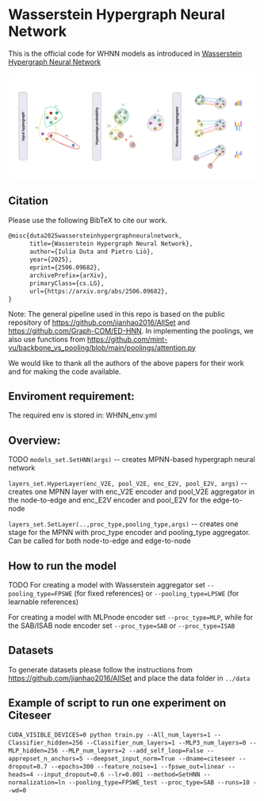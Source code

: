 # Wasserstein Hypergraph Neural Network

This is the official code for WHNN models as introduced in [Wasserstein Hypergraph Neural Network](https://arxiv.org/abs/2506.09682)

<div align="center">
  <img src="WHNN.png" width="500px" />
</div>


## Citation
Please use the following BibTeX to cite our work.
```
@misc{duta2025wassersteinhypergraphneuralnetwork,
      title={Wasserstein Hypergraph Neural Network}, 
      author={Iulia Duta and Pietro Liò},
      year={2025},
      eprint={2506.09682},
      archivePrefix={arXiv},
      primaryClass={cs.LG},
      url={https://arxiv.org/abs/2506.09682}, 
}
```

Note: The general pipeline used in this repo is based on the public repository of https://github.com/jianhao2016/AllSet and https://github.com/Graph-COM/ED-HNN. 
In implementing the poolings, we also use functions from https://github.com/mint-vu/backbone_vs_pooling/blob/main/poolings/attention.py

We would like to thank all the authors of the above papers for their work and for making the code available. 

## Enviroment requirement:
The required env is stored in: WHNN_env.yml

## Overview:
TODO
`models_set.SetHNN(args)` -- creates MPNN-based hypergraph neural network 

`layers_set.HyperLayer(enc_V2E, pool_V2E, enc_E2V, pool_E2V, args)` -- creates one MPNN layer with enc_V2E encoder and pool_V2E aggregator in the node-to-edge and enc_E2V encoder and pool_E2V for the edge-to-node

`layers_set.SetLayer(..,proc_type,pooling_type,args)` -- creates one stage for the MPNN with proc_type encoder and pooling_type aggregator. Can be called for both node-to-edge and edge-to-node

## How to run the model
TODO
For creating a model with Wasserstein aggregator set `--pooling_type=FPSWE` (for fixed references) or `--pooling_type=LPSWE` (for learnable references)

For creating a model with MLPnode encoder set `--proc_type=MLP`, while for the SAB/ISAB node encoder set `--proc_type=SAB` or `--proc_type=ISAB`

## Datasets
To generate datasets please follow the instructions from https://github.com/jianhao2016/AllSet and place the data folder in `../data`

## Example of script to run one experiment on Citeseer

```
CUDA_VISIBLE_DEVICES=0 python train.py --All_num_layers=1 --Classifier_hidden=256 --Classifier_num_layers=1 --MLP3_num_layers=0 --MLP_hidden=256 --MLP_num_layers=2 --add_self_loop=False --apprepset_n_anchors=5 --deepset_input_norm=True --dname=citeseer --dropout=0.7 --epochs=300 --feature_noise=1 --fpswe_out=linear --heads=4 --input_dropout=0.6 --lr=0.001 --method=SetHNN --normalization=ln --pooling_type=FPSWE_test --proc_type=SAB --runs=10 --wd=0
```







